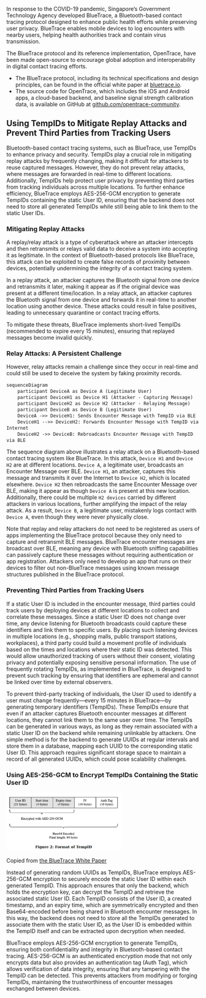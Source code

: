 In response to the COVID-19 pandemic, Singapore’s Government Technology Agency developed BlueTrace,
a Bluetooth-based contact tracing protocol designed to enhance public health efforts while
preserving user privacy. BlueTrace enables mobile devices to log encounters with nearby users,
helping health authorities track and contain virus transmission.

The BlueTrace protocol and its reference implementation, OpenTrace, have been made open-source to
encourage global adoption and interoperability in digital contact tracing efforts.

- The BlueTrace protocol, including its technical specifications and design principles, can be found
  in the official white paper at [bluetrace.io](https://bluetrace.io).
- The source code for OpenTrace, which includes the iOS and Android apps, a cloud-based backend, and
  baseline signal strength calibration data, is available on GitHub at
  [github.com/opentrace-community](https://github.com/opentrace-community).

## Using TempIDs to Mitigate Replay Attacks and Prevent Third Parties from Tracking Users

Bluetooth-based contact tracing systems, such as BlueTrace, use TempIDs to enhance privacy and
security. TempIDs play a crucial role in mitigating replay attacks by frequently changing,
making it difficult for attackers to reuse captured messages. However, they do not prevent relay
attacks, where messages are forwarded in real-time to different locations. Additionally, TempIDs
help protect user privacy by preventing third parties from tracking individuals across multiple
locations. To further enhance efficiency, BlueTrace employs AES-256-GCM encryption to generate
TempIDs containing the static User ID, ensuring that the backend does not need to store all
generated TempIDs while still being able to link them to the static User IDs.

### Mitigating Replay Attacks

A replay/relay attack is a type of cyberattack where an attacker intercepts and then retransmits
or relays valid data to deceive a system into accepting it as legitimate. In the context of
Bluetooth-based protocols like BlueTrace, this attack can be exploited to create false
records of proximity between devices, potentially undermining the integrity of a contact tracing
system.

In a replay attack, an attacker captures the Bluetooth signal from one device and retransmits it
later, making it appear as if the original device was present at a different time/location. In a
relay attack, an attacker captures the Bluetooth signal from one device and forwards it in
real-time to another location using another device. These attacks could result in false positives,
leading to unnecessary quarantine or contact tracing efforts.

To mitigate these threats, BlueTrace implements short-lived TempIDs (recommended to expire
every 15 minutes), ensuring that replayed messages become invalid quickly.

### Relay Attacks: A Persistent Challenge

However, relay attacks remain a challenge since they occur in real-time and could still be used to
deceive the system by faking proximity records.

```mermaid
sequenceDiagram
    participant DeviceA as Device A (Legitimate User)
    participant DeviceH1 as Device H1 (Attacker - Capturing Message)
    participant DeviceH2 as Device H2 (Attacker - Relaying Message)
    participant DeviceB as Device B (Legitimate User)
    DeviceA ->> DeviceH1: Sends Encounter Message with TempID via BLE
    DeviceH1 -->> DeviceH2: Forwards Encounter Message with TempID via Internet
    DeviceH2 ->> DeviceB: Rebroadcasts Encounter Message with TempID via BLE
```

The sequence diagram above illustrates a relay attack on a Bluetooth-based contact tracing
system like BlueTrace. In this attack, `Device H1` and `Device H2` are at different locations.
`Device A`, a legitimate user, broadcasts an Encounter Message over BLE.
`Device H1`, an attacker, captures this message and transmits it over the Internet to
`Device H2`, which is located elsewhere. `Device H2` then rebroadcasts the same
Encounter Message over BLE, making it appear as though `Device A` is present at this
new location. Additionally, there could be multiple `H2 devices` carried by different attackers in
various locations, further amplifying the impact of the relay attack. As a result,
`Device B`, a legitimate user, mistakenly logs contact with `Device A`, even though they were never
physically close.

Note that replay and relay attackers do not need to be registered as users of apps implementing the
BlueTrace protocol because they only need to capture and retransmit BLE messages. BlueTrace
encounter messages are broadcast over BLE, meaning any device with Bluetooth sniffing capabilities
can passively capture these messages without requiring authentication or app registration. Attackers
only need to develop an app that runs on their devices to filter out non-BlueTrace messages using
known message structures published in the BlueTrace protocol.

### Preventing Third Parties from Tracking Users

If a static User ID is included in the encounter message, third parties could track users by
deploying devices at different locations to collect and correlate these messages. Since a static
User ID does not change over time, any device listening for Bluetooth broadcasts could capture these
identifiers and link them to specific users. By placing such listening devices in multiple
locations (e.g., shopping malls, public transport stations, workplaces), a third party could build a
movement profile of individuals based on the times and locations where their static ID was detected.
This would allow unauthorized tracking of users without their consent, violating privacy and
potentially exposing sensitive personal information. The use of frequently rotating TempIDs, as
implemented in BlueTrace, is designed to prevent such tracking by ensuring that identifiers are
ephemeral and cannot be linked over time by external observers.

To prevent third-party tracking of individuals, the User ID used to identify a user must change
frequently—every 15 minutes in BlueTrace—by generating temporary identifiers (TempIDs). These
TempIDs ensure that even if an attacker captures Bluetooth encounter messages at different
locations, they cannot link them to the same user over time. The TempIDs can be generated in various
ways, as long as they remain associated with a static User ID on the backend while remaining
unlinkable by attackers. One simple method is for the backend to generate UUIDs at regular intervals
and store them in a database, mapping each UUID to the corresponding static User ID. This approach
requires significant storage space to maintain a record of all generated UUIDs, which could pose
scalability challenges.

### Using AES-256-GCM to Encrypt TempIDs Containing the Static User ID

<img src="/diagrams/blue_trace_2.png" width="300">

Copied from
[the BlueTrace White Paper](https://bluetrace.io/static/bluetrace_whitepaper-938063656596c104632def383eb33b3c.pdf)

Instead of generating random UUIDs as TempIDs, BlueTrace employs AES-256-GCM encryption to securely
encode the static User ID within each generated TempID. This approach ensures that only the backend,
which holds the encryption key, can decrypt the TempID and retrieve the associated static User ID.
Each TempID consists of the User ID, a created timestamp, and an expiry time, which are
symmetrically encrypted and then Base64-encoded before being shared in Bluetooth encounter messages.
In this way, the backend does not need to store all the TempIDs generated to associate them with
the static User ID, as the User ID is embedded within the TempID itself and can be extracted upon
decryption when needed.

BlueTrace employs AES-256-GCM encryption to generate TempIDs, ensuring both confidentiality and
integrity in Bluetooth-based contact tracing. AES-256-GCM is an authenticated encryption mode that
not only encrypts data but also provides an authentication tag (Auth Tag), which allows verification
of data integrity, ensuring that any tampering with the TempID can be detected. This prevents
attackers from modifying or forging TempIDs, maintaining the trustworthiness of encounter messages
exchanged between devices.
